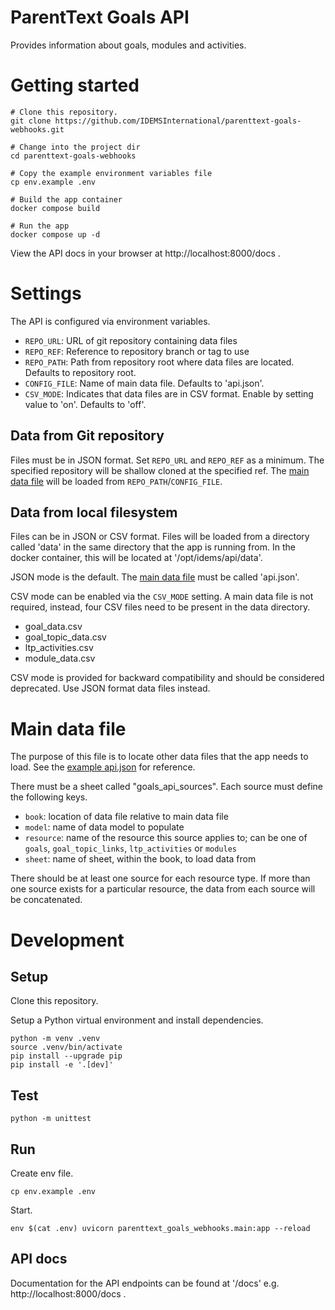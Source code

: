 # ParentText Goals API

Provides information about goals, modules and activities.

# Getting started

```
# Clone this repository.
git clone https://github.com/IDEMSInternational/parenttext-goals-webhooks.git

# Change into the project dir
cd parenttext-goals-webhooks

# Copy the example environment variables file
cp env.example .env

# Build the app container
docker compose build

# Run the app
docker compose up -d
```

View the API docs in your browser at http://localhost:8000/docs .

# Settings

The API is configured via environment variables.

- `REPO_URL`: URL of git repository containing data files
- `REPO_REF`: Reference to repository branch or tag to use
- `REPO_PATH`: Path from repository root where data files are located. Defaults to repository root.
- `CONFIG_FILE`: Name of main data file. Defaults to 'api.json'.
- `CSV_MODE`: Indicates that data files are in CSV format. Enable by setting value to 'on'. Defaults to 'off'.

## Data from Git repository

Files must be in JSON format. Set `REPO_URL` and `REPO_REF` as a minimum. The specified repository will be shallow cloned at the specified ref. The [main data file] will be loaded from `REPO_PATH`/`CONFIG_FILE`.

## Data from local filesystem

Files can be in JSON or CSV format. Files will be loaded from a directory called 'data' in the same directory that the app is running from. In the docker container, this will be located at '/opt/idems/api/data'.

JSON mode is the default. The [main data file] must be called 'api.json'.

CSV mode can be enabled via the `CSV_MODE` setting. A main data file is not required, instead, four CSV files need to be present in the data directory.

- goal\_data.csv
- goal\_topic\_data.csv
- ltp\_activities\.csv
- module\_data\.csv

CSV mode is provided for backward compatibility and should be considered deprecated. Use JSON format data files instead.

# Main data file

The purpose of this file is to locate other data files that the app needs to load. See the [example api.json](data/api.json) for reference.

There must be a sheet called "goals\_api\_sources". Each source must define the following keys.

- `book`: location of data file relative to main data file
- `model`: name of data model to populate
- `resource`: name of the resource this source applies to; can be one of `goals`, `goal_topic_links`, `ltp_activities` or `modules`
- `sheet`: name of sheet, within the book, to load data from

There should be at least one source for each resource type. If more than one source exists for a particular resource, the data from each source will be concatenated.

# Development

## Setup

Clone this repository.

Setup a Python virtual environment and install dependencies.
```
python -m venv .venv
source .venv/bin/activate
pip install --upgrade pip
pip install -e '.[dev]'
```

## Test

```
python -m unittest
```

## Run

Create env file.
```
cp env.example .env
```

Start.
```
env $(cat .env) uvicorn parenttext_goals_webhooks.main:app --reload
```

## API docs

Documentation for the API endpoints can be found at '/docs' e.g. http://localhost:8000/docs .


[main data file]: #main-data-file
